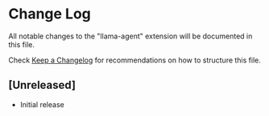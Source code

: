 # Change Log

All notable changes to the "llama-agent" extension will be documented in this file.

Check [Keep a Changelog](http://keepachangelog.com/) for recommendations on how to structure this file.

## [Unreleased]

- Initial release